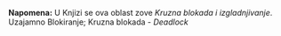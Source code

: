 
**Napomena:** U Knjizi se ova oblast zove *Kruzna blokada i izgladnjivanje*.
Uzajamno Blokiranje; Kruzna blokada - *Deadlock*